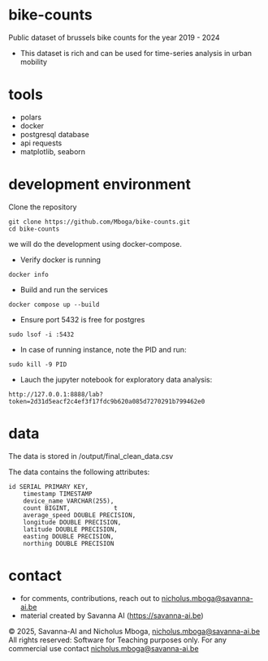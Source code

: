 # bike-counts
Public dataset of brussels bike counts for the year 2019 - 2024
- This dataset is rich and can be used for time-series analysis in urban mobility

# tools
- polars
- docker
- postgresql database
- api requests
- matplotlib, seaborn


# development environment

Clone the repository
```
git clone https://github.com/Mboga/bike-counts.git
cd bike-counts
```

we will do the development using docker-compose.

- Verify docker is running 

```
docker info
```

- Build and run the services

```
docker compose up --build
```
- Ensure port 5432 is free for postgres

```
sudo lsof -i :5432
```

- In case of running instance, note the PID and run:

```
sudo kill -9 PID
```

- Lauch the jupyter notebook for exploratory data analysis: 

```
http://127.0.0.1:8888/lab?token=2d31d5eacf2c4ef3f17fdc9b620a085d7270291b799462e0
```
# data
 The data is stored in /output/final_clean_data.csv

The data contains the following attributes:
```
id SERIAL PRIMARY KEY,
    timestamp TIMESTAMP 
    device_name VARCHAR(255), 
    count BIGINT,            t
    average_speed DOUBLE PRECISION,
    longitude DOUBLE PRECISION,
    latitude DOUBLE PRECISION,
    easting DOUBLE PRECISION,
    northing DOUBLE PRECISION
```
# contact

- for comments, contributions, reach out to nicholus.mboga@savanna-ai.be
- material created by Savanna AI (https://savanna-ai.be)

© 2025, Savanna-AI and Nicholus Mboga, nicholus.mboga@savanna-ai.be
All rights reserved: Software for Teaching purposes only. For any commercial use contact nicholus.mboga@savanna-ai.be

